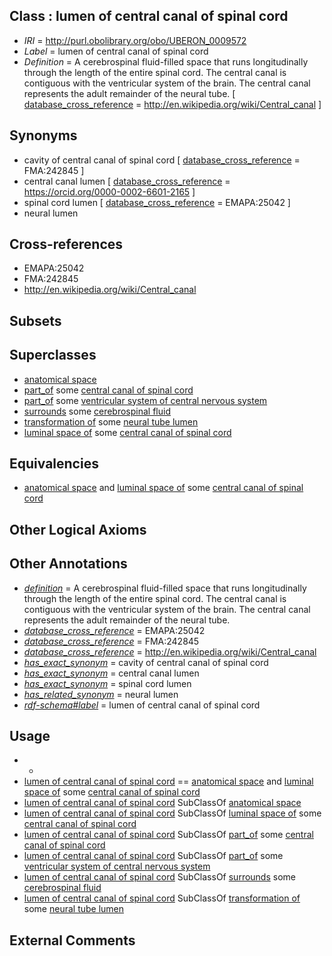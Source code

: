 
## Class : lumen of central canal of spinal cord

 * *IRI* = http://purl.obolibrary.org/obo/UBERON_0009572
 * *Label* = lumen of central canal of spinal cord
 * *Definition* = A cerebrospinal fluid-filled space that runs longitudinally through the length of the entire spinal cord. The central canal is contiguous with the ventricular system of the brain. The central canal represents the adult remainder of the neural tube. [ [database_cross_reference](../../ef/oboInOwl#hasDbXref.md) = http://en.wikipedia.org/wiki/Central_canal ]

## Synonyms

 * cavity of central canal of spinal cord [ [database_cross_reference](../../ef/oboInOwl#hasDbXref.md) = FMA:242845 ]
 * central canal lumen [ [database_cross_reference](../../ef/oboInOwl#hasDbXref.md) = https://orcid.org/0000-0002-6601-2165 ]
 * spinal cord lumen [ [database_cross_reference](../../ef/oboInOwl#hasDbXref.md) = EMAPA:25042 ]
 * neural lumen

## Cross-references

 * EMAPA:25042
 * FMA:242845
 * http://en.wikipedia.org/wiki/Central_canal

## Subsets


## Superclasses

 * [anatomical space](../../UBERON/64/UBERON_0000464.md)
 * [part_of](../../BFO/50/BFO_0000050.md) some [central canal of spinal cord](../../UBERON/91/UBERON_0002291.md)
 * [part_of](../../BFO/50/BFO_0000050.md) some [ventricular system of central nervous system](../../UBERON/81/UBERON_0005281.md)
 * [surrounds](../../RO/21/RO_0002221.md) some [cerebrospinal fluid](../../UBERON/59/UBERON_0001359.md)
 * [transformation of](../../RO/94/RO_0002494.md) some [neural tube lumen](../../UBERON/42/UBERON_0003842.md)
 * [luminal space of](../../RO/72/RO_0002572.md) some [central canal of spinal cord](../../UBERON/91/UBERON_0002291.md)

## Equivalencies

 * [anatomical space](../../UBERON/64/UBERON_0000464.md) and [luminal space of](../../RO/72/RO_0002572.md) some [central canal of spinal cord](../../UBERON/91/UBERON_0002291.md)

## Other Logical Axioms


## Other Annotations

 * *[definition](../../IAO/15/IAO_0000115.md)* = A cerebrospinal fluid-filled space that runs longitudinally through the length of the entire spinal cord. The central canal is contiguous with the ventricular system of the brain. The central canal represents the adult remainder of the neural tube.
 * *[database_cross_reference](../../ef/oboInOwl#hasDbXref.md)* = EMAPA:25042
 * *[database_cross_reference](../../ef/oboInOwl#hasDbXref.md)* = FMA:242845
 * *[database_cross_reference](../../ef/oboInOwl#hasDbXref.md)* = http://en.wikipedia.org/wiki/Central_canal
 * *[has_exact_synonym](../../ym/oboInOwl#hasExactSynonym.md)* = cavity of central canal of spinal cord
 * *[has_exact_synonym](../../ym/oboInOwl#hasExactSynonym.md)* = central canal lumen
 * *[has_exact_synonym](../../ym/oboInOwl#hasExactSynonym.md)* = spinal cord lumen
 * *[has_related_synonym](../../ym/oboInOwl#hasRelatedSynonym.md)* = neural lumen
 * *[rdf-schema#label](../../el/rdf-schema#label.md)* = lumen of central canal of spinal cord

## Usage

 * -
 * [lumen of central canal of spinal cord](../../UBERON/72/UBERON_0009572.md) == [anatomical space](../../UBERON/64/UBERON_0000464.md) and [luminal space of](../../RO/72/RO_0002572.md) some [central canal of spinal cord](../../UBERON/91/UBERON_0002291.md)
 * [lumen of central canal of spinal cord](../../UBERON/72/UBERON_0009572.md) SubClassOf [anatomical space](../../UBERON/64/UBERON_0000464.md)
 * [lumen of central canal of spinal cord](../../UBERON/72/UBERON_0009572.md) SubClassOf [luminal space of](../../RO/72/RO_0002572.md) some [central canal of spinal cord](../../UBERON/91/UBERON_0002291.md)
 * [lumen of central canal of spinal cord](../../UBERON/72/UBERON_0009572.md) SubClassOf [part_of](../../BFO/50/BFO_0000050.md) some [central canal of spinal cord](../../UBERON/91/UBERON_0002291.md)
 * [lumen of central canal of spinal cord](../../UBERON/72/UBERON_0009572.md) SubClassOf [part_of](../../BFO/50/BFO_0000050.md) some [ventricular system of central nervous system](../../UBERON/81/UBERON_0005281.md)
 * [lumen of central canal of spinal cord](../../UBERON/72/UBERON_0009572.md) SubClassOf [surrounds](../../RO/21/RO_0002221.md) some [cerebrospinal fluid](../../UBERON/59/UBERON_0001359.md)
 * [lumen of central canal of spinal cord](../../UBERON/72/UBERON_0009572.md) SubClassOf [transformation of](../../RO/94/RO_0002494.md) some [neural tube lumen](../../UBERON/42/UBERON_0003842.md)

## External Comments

